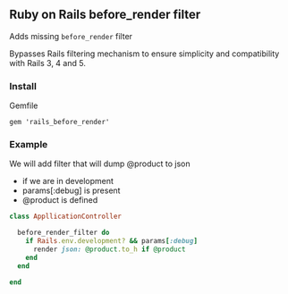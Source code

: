 ## Ruby on Rails before_render filter

Adds missing `before_render` filter

Bypasses Rails filtering mechanism to ensure simplicity and compatibility with Rails 3, 4 and 5.

### Install

Gemfile

`gem 'rails_before_render'`


### Example

We will add filter that will dump @product to json

* if we are in development
* params[:debug] is present
* @product is defined

```ruby
class AppllicationController

  before_render_filter do
    if Rails.env.development? && params[:debug]
      render json: @product.to_h if @product
    end
  end

end
```



